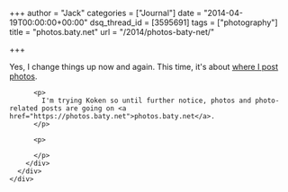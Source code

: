 +++
author = "Jack"
categories = ["Journal"]
date = "2014-04-19T00:00:00+00:00"
dsq_thread_id = [3595691]
tags = ["photography"]
title = "photos.baty.net"
url = "/2014/photos-baty-net/"

+++

<div>
  <div>
    <div>
      <div>
        <div>
          <p>
            Yes, I change things up now and again. This time, it's about <a href="https://photos.baty.net/essays/2014/04/where-im-posting-images/">where I post photos</a>. 
          </p>
          
          <p>
            I'm trying Koken so until further notice, photos and photo-related posts are going on <a href="https://photos.baty.net">photos.baty.net</a>.
          </p>
          
          <p>
             
          </p>
        </div>
      </div>
    </div>
  </div>
</div>